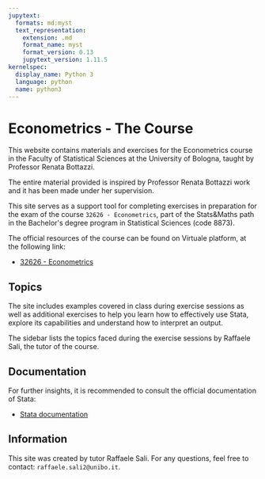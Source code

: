```yaml
---
jupytext:
  formats: md:myst
  text_representation:
    extension: .md
    format_name: myst
    format_version: 0.13
    jupytext_version: 1.11.5
kernelspec:
  display_name: Python 3
  language: python
  name: python3
---
```


# Econometrics - The Course

This website contains materials and exercises for the Econometrics course in the Faculty of Statistical Sciences at the University of Bologna, taught by Professor Renata Bottazzi.  

The entire material provided is inspired by Professor Renata Bottazzi work and it has been made under her supervision.  

This site serves as a support tool for completing exercises in preparation for the exam of the course `32626 - Econometrics`, part of the Stats&Maths path in the Bachelor's degree program in Statistical Sciences (code 8873).

The official resources of the course can be found on Virtuale platform, at the following link:
- [32626 - Econometrics](https://virtuale.unibo.it/enrol/index.php?id=65489)

## Topics

The site includes examples covered in class during exercise sessions as well as additional exercises to help you learn how to effectively use Stata, explore its capabilities and understand how to interpret an output.

The sidebar lists the topics faced during the exercise sessions by Raffaele Sali, the tutor of the course.

## Documentation

For further insights, it is recommended to consult the official documentation of Stata:
- [Stata documentation](https://www.stata.com/features/documentation/)

## Information

This site was created by tutor Raffaele Sali. For any questions, feel free to contact: `raffaele.sali2@unibo.it`.

